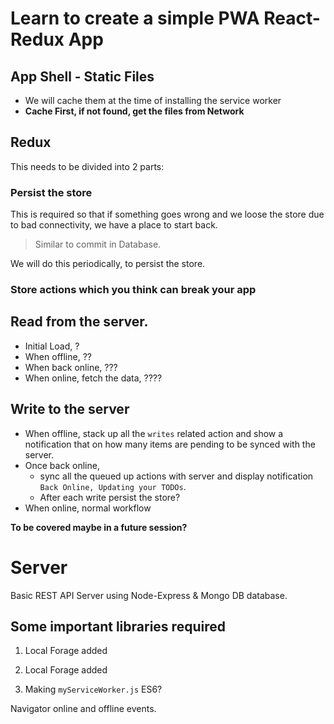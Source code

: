 # Learn to create a simple PWA React-Redux App

## App Shell - Static Files
* We will cache them at the time of installing the service worker
* **Cache First, if not found, get the files from Network**

<!-- ## API calls - Read from Server - Dynamic Outputs
* **Network First, if not found, fetch from the cache** -->

## Redux

This needs to be divided into 2 parts:

### Persist the store
This is required so that if something goes wrong and we loose the store due to bad connectivity, we have a place to start back.
> Similar to commit in Database.

We will do this periodically, to persist the store.

### Store actions which you think can break your app

## Read from the server.
* Initial Load, ?
* When offline, ??
* When back online, ???
* When online, fetch the data, ????

## Write to the server
* When offline, stack up all the `writes` related action and show a notification that on how many items are pending to be synced with the server.
* Once back online, 
    * sync all the queued up actions with server and display notification `Back Online, Updating your TODOs`.
    * After each write persist the store?
* When online, normal workflow

**To be covered maybe in a future session?**

# Server
Basic REST API Server using Node-Express & Mongo DB database.


## Some important libraries required
1. Local Forage added



1. Local Forage added
2. Making `myServiceWorker.js` ES6? 

Navigator online and offline events.
